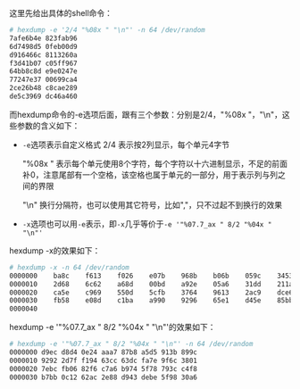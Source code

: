 这里先给出具体的shell命令：

```bash
# hexdump -e '2/4 "%08x " "\n"' -n 64 /dev/random
7afe6b4e 823fab96
6d7498d5 0feb00d9
d916466c 8113260a
f3d41b07 c05ff967
64bb8c8d e9e0247e
77247e37 00699ca4
2ce26b48 c8cae289
de5c3969 dc46a460
```

而hexdump命令的-e选项后面，跟有三个参数：分别是2/4，"%08x "，"\n"，这些参数的含义如下：

* `-e`选项表示自定义格式
  2/4 表示按2列显示，每个单元4字节

  "%08x " 表示每个单元使用8个字符，每个字符以十六进制显示，不足的前面补0，注意尾部有一个空格，该空格也属于单元的一部分，用于表示列与列之间的界限

  "\n" 换行分隔符，也可以使用其它符号，比如","，只不过起不到换行的效果
* `-x`选项也可以用`-e`表示，即`-x`几乎等价于`-e '"%07.7_ax " 8/2 "%04x " "\n"'`

hexdump -x的效果如下：

```bash
# hexdump -x -n 64 /dev/random 
0000000    ba8c    f613    f026    e07b    968b    b06b    059c    3453
0000010    2d68    6c62    a68d    00bd    a92e    05a6    31dd    211a
0000020    ca5e    c969    550d    5cfb    3764    9613    2ac9    dce6
0000030    fb58    e08d    c1ba    a990    9296    65e1    d45e    85bb
0000040
```

hexdump -e '"%07.7_ax " 8/2 "%04x " "\n"'的效果如下：

```bash
# hexdump -e '"%07.7_ax " 8/2 "%04x " "\n"' -n 64 /dev/random 
0000000 d9ec d8d4 0e24 aaa7 87b8 a5d5 913b 899c
0000010 9292 2d7f f194 63cc 63dc fa7e 9f6c 3801
0000020 7ebc fb06 82f6 c7a6 b974 5f78 793c c4f8
0000030 b7bb 0c12 62ac 2e88 d943 debe 5f98 30a6
```
